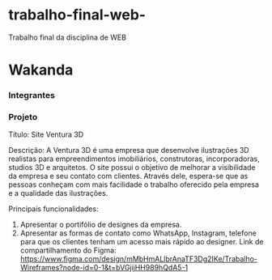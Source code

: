 # trabalho-final-web-
Trabalho final da disciplina de WEB
# Wakanda

### Integrantes
[comment]: <> (Gabrielly Thaila Moreira de Azevedo https://github.com/gabythaila,
Kailene Rodrigues de Souza https://github.com/Kailene-hash ,
Lívia Santos Ventura https://github.com/LivVentura,
Maria Eduarda da Silva https://github.com/dudaferrao,
Pedro Luiz Lopes Pereira https://github.com/PedroLuiz0000)

### Projeto 
Título: Site Ventura 3D

Descrição: 
A Ventura 3D é uma empresa que desenvolve ilustrações 3D realistas para empreendimentos imobiliários, construtoras, incorporadoras, studios 3D e arquitetos. O site possui o objetivo de melhorar a visibilidade
da empresa e seu contato com clientes. Através dele, espera-se que as pessoas conheçam com mais facilidade
o trabalho oferecido pela empresa e a qualidade das ilustrações.

Principais funcionalidades:
1. Apresentar o portifólio de designes da empresa.
2. Apresentar as formas de contato como WhatsApp, Instagram, telefone para que os clientes tenham um acesso mais rápido ao designer. 
Link de compartilhamento do Figma:
https://www.figma.com/design/mMbHmALlbrAnaTF3Dg2IKe/Trabalho-Wireframes?node-id=0-1&t=bVGjijHH989hQdA5-1
